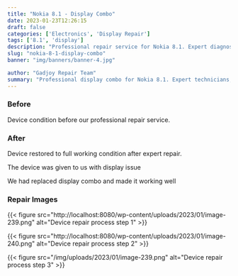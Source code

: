 ```yaml
---
title: "Nokia 8.1 - Display Combo"
date: 2023-01-23T12:26:15
draft: false
categories: ['Electronics', 'Display Repair']
tags: ['8.1', 'display']
description: "Professional repair service for Nokia 8.1. Expert diagnosis and quality repairs in Bangalore."
slug: "nokia-8-1-display-combo"
banner: "img/banners/banner-4.jpg"

author: "Gadjoy Repair Team"
summary: "Professional display combo for Nokia 8.1. Expert technicians, quality parts, warranty included."
---
```


### Before

Device condition before our professional repair service.

### After

Device restored to full working condition after expert repair.

The device was given to us with display issue

We had replaced display combo and made it working well

### Repair Images

{{< figure src="http://localhost:8080/wp-content/uploads/2023/01/image-239.png" alt="Device repair process step 1" >}}

{{< figure src="http://localhost:8080/wp-content/uploads/2023/01/image-240.png" alt="Device repair process step 2" >}}

{{< figure src="/img/uploads/2023/01/image-239.png" alt="Device repair process step 3" >}}

